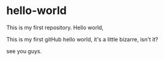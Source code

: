 # hello-world
This is my first repository.
Hello world,

This is my first gitHub hello world, it's a little bizarre, isn't it?

see you guys.
